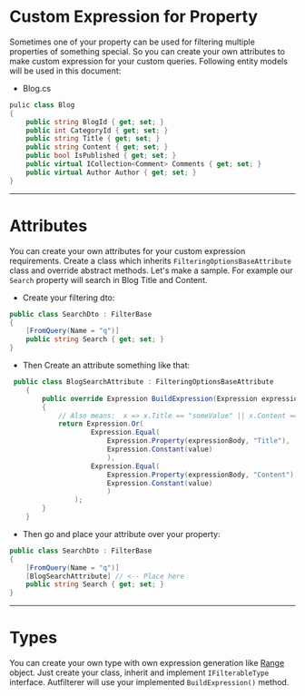 # Custom Expression for Property
Sometimes one of your property can be used for filtering multiple properties of something special. So you can create your own attributes to make custom expression for your custom queries. Following entity models will be used in this document:

- Blog.cs
```csharp
pulic class Blog
{
    public string BlogId { get; set; }
    public int CategoryId { get; set; }
    public string Title { get; set; }
    public string Content { get; set; }
    public bool IsPublished { get; set; }
    public virtual ICollection<Comment> Comments { get; set; }
    public virtual Author Author { get; set; } 
}
```

---

# Attributes
You can create your own attributes for your custom expression requirements. Create a class which inherits `FilteringOptionsBaseAttribute` class and override abstract methods. Let's make a sample. 
For example our `Search` property will search in Blog Title and Content.

- Create your filtering dto:
```csharp
public class SearchDto : FilterBase
{
    [FromQuery(Name = "q")]
    public string Search { get; set; }
}
```

- Then Create an attribute something like that:
```csharp
 public class BlogSearchAttribute : FilteringOptionsBaseAttribute
    {
        public override Expression BuildExpression(Expression expressionBody, PropertyInfo property, object value)
        {
            // Also means:  x => x.Title == "someValue" || x.Content == "someValue"
            return Expression.Or(
                    Expression.Equal(
                        Expression.Property(expressionBody, "Title"),
                        Expression.Constant(value)
                        ),
                    Expression.Equal(
                        Expression.Property(expressionBody, "Content"),
                        Expression.Constant(value)
                        )
                );
        }
    }
```

- Then go and place your attribute over your property:
```csharp
public class SearchDto : FilterBase
{
    [FromQuery(Name = "q")]
    [BlogSearchAttribute] // <-- Place here
    public string Search { get; set; }
}
```

---

# Types
You can create your own type with own expression generation like [Range<T>](/enisn/AutoFilterer/blob/master/src/AutoFilterer/Types/Range.cs) object. Just create your class, inherit and implement `IFilterableType` interface. Autfilterer will use your implemented `BuildExpression()` method.